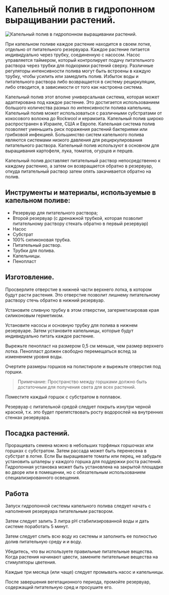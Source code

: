 # Капельный полив в гидропонном выращивании растений.
![Капельный полив в гидропонном выращивании растений.](/images/Houseworks/Gidroponic/gidroponnaya_ustanovka_kapelnogo_poliva.png 'Капельный полив в гидропонном выращивании растений.')

При капельном поливе каждое растение находится в своем лотке, отдельно от питательного резервуара. Каждое растение питается индивидуально через трубку, соединенную с насосом. Насос управляется таймером, который контролирует подачу питательного раствора через трубки для подкормки растений сверху. Различные регуляторы интенсивности полива могут быть встроены в каждую трубку, чтобы усилить или замедлить полив. Избыток воды и питательного раствора либо возвращается в систему рециркуляции, либо отводится, в зависимости от того как настроена система.

Капельный полив этот вполне универсальная система, которая может адаптирована под каждое растение. Это достигается использованием большого количества разных по интенсивности полива капельниц.  Капельный полив может использоваться с различными субстратами от кокосового волокна до Rockwool и керамзита.  Капельный полив широко распространен в Израиле, США и Европе. Капельная система полив позволяет уменьшить риск поражения растений бактериями или грибковой инфекцией. Большинство систем капельного полива являются системами низкого давления для рециркулирования питательного раствора. Капельный полив используют в основном для выращивания картофеля, лука, томатов, огурцов и перцев.

Капельный полив доставляет питательный раствор непосредственно к каждому растению, а затем он возвращается обратно в резервуар, откуда питательный раствор затем опять закачивается обратно на полив.

## Инструменты и материалы, используемые в капельном поливе:
- Резервуар для питательного раствора;
- Второй резервуар (с дренажной трубкой, которая позволит питательному раствору стекать обратно в первый резервуар)
- Насос
- Субстрат
- 100% силиконовая трубка.
- Питательный раствор.
- Трубки для полива.
- Капельницы.
- Пенопласт

## Изготовление.
Просверлите отверстие в нижней части верхнего лотка, в котором будут расти растения. Это отверстие позволит лишнему питательному раствору стечь обратно в нижний резервуар.

Установите сливную трубку в этом отверстии, загерметизировав края силиконовым герметиком.

Установите насосы и основную трубку для полива в нижнем резервуаре. Затем установите капельницы, которые будут индивидуально питать каждое растение.

Вырежьте пенопласт на размером 0,5 см меньше, чем размер верхнего лотка. Пенопласт должен свободно перемещаться вслед за изменением уровня воды.

Очертите размеры горшков на полистироле и вырежьте отверстия под горшки.  

> Примечание: Пространство между горшками должно быть достаточным для получения света для всех растений.

Поместите каждый горшок с субстратом в поплавок.

Резервуар с питательной средой следует покрыть изнутри черной краской, т.к. это будет препятствовать росту водорослей на внутренних стенках резервуара.

## Посадка растений.
Проращивать семена можно в небольших торфяных горшочках или горшках с субстратом. Затем рассада может быть перенесена в субстрат в лотке. Если Вы выращиваете томаты или перец, не забудьте установить шпалеры у каждого горшка для поддержки роста растений. Гидропонная установка может быть установлена на закрытой площадке во дворе или в помещении, но с обязательным использованием специализированного освещения.

## Работа
Запуск гидропонной системы капельного полива следует начать с наполнения резервуара питательным раствором.

Затем следует залить 3 литра pH стабилизированной воды и дать системе поработать 5 минут.

Затем следует слить всю воду из системы и заполнить ее полностью долив питательную среду и и воду.

Убедитесь, что вы используете правильные питательные вещества. Когда растения начинают цвести, замените питательные вещества на стимуляторы цветения.

Каждые три месяца (или чаще) следует промывать насос и капельницы.

После завершения вегетационного периода, промойте резервуар, содержащий питательную сред и просушите его.
